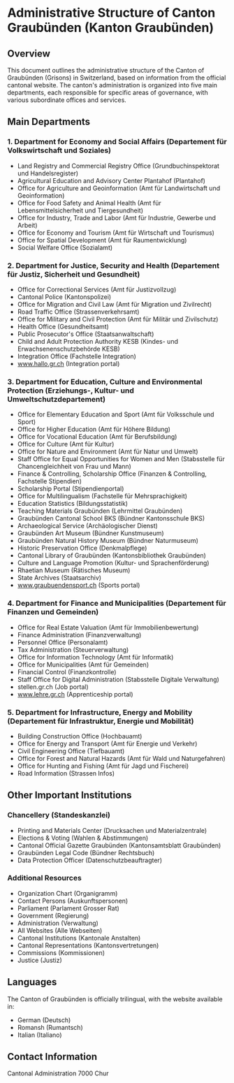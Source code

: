 # Administrative Structure of Canton Graubünden (Kanton Graubünden)

## Overview
This document outlines the administrative structure of the Canton of Graubünden (Grisons) in Switzerland, based on information from the official cantonal website. The canton's administration is organized into five main departments, each responsible for specific areas of governance, with various subordinate offices and services.

## Main Departments

### 1. Department for Economy and Social Affairs (Departement für Volkswirtschaft und Soziales)
- Land Registry and Commercial Registry Office (Grundbuchinspektorat und Handelsregister)
- Agricultural Education and Advisory Center Plantahof (Plantahof)
- Office for Agriculture and Geoinformation (Amt für Landwirtschaft und Geoinformation)
- Office for Food Safety and Animal Health (Amt für Lebensmittelsicherheit und Tiergesundheit)
- Office for Industry, Trade and Labor (Amt für Industrie, Gewerbe und Arbeit)
- Office for Economy and Tourism (Amt für Wirtschaft und Tourismus)
- Office for Spatial Development (Amt für Raumentwicklung)
- Social Welfare Office (Sozialamt)

### 2. Department for Justice, Security and Health (Departement für Justiz, Sicherheit und Gesundheit)
- Office for Correctional Services (Amt für Justizvollzug)
- Cantonal Police (Kantonspolizei)
- Office for Migration and Civil Law (Amt für Migration und Zivilrecht)
- Road Traffic Office (Strassenverkehrsamt)
- Office for Military and Civil Protection (Amt für Militär und Zivilschutz)
- Health Office (Gesundheitsamt)
- Public Prosecutor's Office (Staatsanwaltschaft)
- Child and Adult Protection Authority KESB (Kindes- und Erwachsenenschutzbehörde KESB)
- Integration Office (Fachstelle Integration)
- www.hallo.gr.ch (Integration portal)

### 3. Department for Education, Culture and Environmental Protection (Erziehungs-, Kultur- und Umweltschutzdepartement)
- Office for Elementary Education and Sport (Amt für Volksschule und Sport)
- Office for Higher Education (Amt für Höhere Bildung)
- Office for Vocational Education (Amt für Berufsbildung)
- Office for Culture (Amt für Kultur)
- Office for Nature and Environment (Amt für Natur und Umwelt)
- Staff Office for Equal Opportunities for Women and Men (Stabsstelle für Chancengleichheit von Frau und Mann)
- Finance & Controlling, Scholarship Office (Finanzen & Controlling, Fachstelle Stipendien)
- Scholarship Portal (Stipendienportal)
- Office for Multilingualism (Fachstelle für Mehrsprachigkeit)
- Education Statistics (Bildungsstatistik)
- Teaching Materials Graubünden (Lehrmittel Graubünden)
- Graubünden Cantonal School BKS (Bündner Kantonsschule BKS)
- Archaeological Service (Archäologischer Dienst)
- Graubünden Art Museum (Bündner Kunstmuseum)
- Graubünden Natural History Museum (Bündner Naturmuseum)
- Historic Preservation Office (Denkmalpflege)
- Cantonal Library of Graubünden (Kantonsbibliothek Graubünden)
- Culture and Language Promotion (Kultur- und Sprachenförderung)
- Rhaetian Museum (Rätisches Museum)
- State Archives (Staatsarchiv)
- www.graubuendensport.ch (Sports portal)

### 4. Department for Finance and Municipalities (Departement für Finanzen und Gemeinden)
- Office for Real Estate Valuation (Amt für Immobilienbewertung)
- Finance Administration (Finanzverwaltung)
- Personnel Office (Personalamt)
- Tax Administration (Steuerverwaltung)
- Office for Information Technology (Amt für Informatik)
- Office for Municipalities (Amt für Gemeinden)
- Financial Control (Finanzkontrolle)
- Staff Office for Digital Administration (Stabsstelle Digitale Verwaltung)
- stellen.gr.ch (Job portal)
- www.lehre.gr.ch (Apprenticeship portal)

### 5. Department for Infrastructure, Energy and Mobility (Departement für Infrastruktur, Energie und Mobilität)
- Building Construction Office (Hochbauamt)
- Office for Energy and Transport (Amt für Energie und Verkehr)
- Civil Engineering Office (Tiefbauamt)
- Office for Forest and Natural Hazards (Amt für Wald und Naturgefahren)
- Office for Hunting and Fishing (Amt für Jagd und Fischerei)
- Road Information (Strassen Infos)

## Other Important Institutions

### Chancellery (Standeskanzlei)
- Printing and Materials Center (Drucksachen und Materialzentrale)
- Elections & Voting (Wahlen & Abstimmungen)
- Cantonal Official Gazette Graubünden (Kantonsamtsblatt Graubünden)
- Graubünden Legal Code (Bündner Rechtsbuch)
- Data Protection Officer (Datenschutzbeauftragter)

### Additional Resources
- Organization Chart (Organigramm)
- Contact Persons (Auskunftspersonen)
- Parliament (Parlament Grosser Rat)
- Government (Regierung)
- Administration (Verwaltung)
- All Websites (Alle Webseiten)
- Cantonal Institutions (Kantonale Anstalten)
- Cantonal Representations (Kantonsvertretungen)
- Commissions (Kommissionen)
- Justice (Justiz)

## Languages
The Canton of Graubünden is officially trilingual, with the website available in:
- German (Deutsch)
- Romansh (Rumantsch)
- Italian (Italiano)

## Contact Information
Cantonal Administration
7000 Chur
